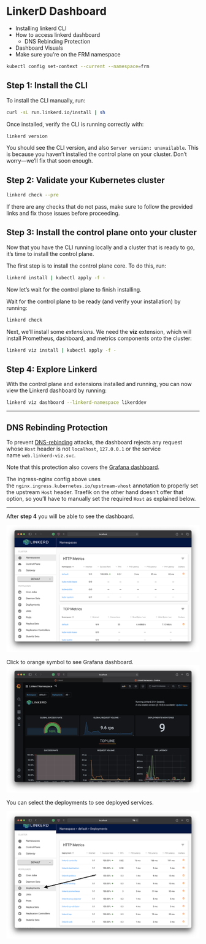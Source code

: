 # LinkerD Dashboard

- Installing linkerd CLI
- How to access linkerd dashboard
  - DNS Rebinding Protection
- Dashboard Visuals
- Make sure you’re on the FRM namespace

```bash
kubectl config set-context --current --namespace=frm
```

## Step 1: Install the CLI

To install the CLI manually, run:

```bash
curl -sL run.linkerd.io/install | sh
```

Once installed, verify the CLI is running correctly with:

```bash
linkerd version
```

You should see the CLI version, and also `Server version: unavailable`. This is because you haven’t installed the control plane on your cluster. Don’t worry—we’ll fix that soon enough.

## Step 2: Validate your Kubernetes cluster

```bash
linkerd check --pre
```

If there are any checks that do not pass, make sure to follow the provided links and fix those issues before proceeding.

## Step 3: Install the control plane onto your cluster

Now that you have the CLI running locally and a cluster that is ready to go, it’s time to install the control plane.

The first step is to install the control plane core. To do this, run:

```bash
linkerd install | kubectl apply -f -
```

Now let’s wait for the control plane to finish installing.

Wait for the control plane to be ready (and verify your installation) by running:

```bash
linkerd check
```

Next, we’ll install some *extensions*. We need the **viz** extension, which will install Prometheus, dashboard, and metrics components onto the cluster:

```bash
linkerd viz install | kubectl apply -f -
```

## Step 4: Explore Linkerd

With the control plane and extensions installed and running, you can now view the Linkerd dashboard by running:

```bash
linkerd viz dashboard --linkerd-namespace likerddev
```

* * *

## DNS Rebinding Protection

To prevent [DNS-rebinding](https://en.wikipedia.org/wiki/DNS_rebinding) attacks, the dashboard rejects any request whose `Host` header is not `localhost`, `127.0.0.1` or the service name `web.linkerd-viz.svc`.

Note that this protection also covers the [Grafana dashboard](https://linkerd.io/2.10/reference/architecture/#grafana).

The ingress-nginx config above uses the `nginx.ingress.kubernetes.io/upstream-vhost` annotation to properly set the upstream `Host` header. Traefik on the other hand doesn’t offer that option, so you’ll have to manually set the required `Host` as explained below.

* * *

After **step 4** you will be able to see the dashboard.

![](../../images/Screenshot_2021-03-19_at_4.00.29_pm.png)

Click to orange symbol to see Grafana dashboard.
![](../../images/Screenshot_2021-03-19_at_4.04.35_pm.png)

You can select the deployments to see deployed services.

![](../../images/Screenshot_2021-03-19_at_4.00.47_pm.png)
